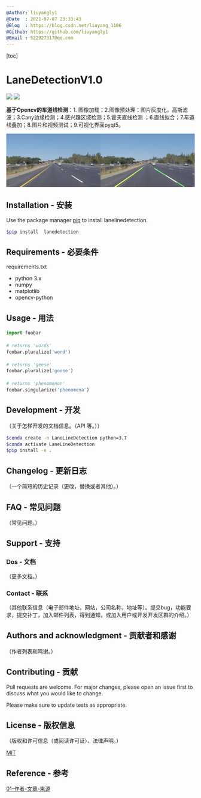 ```yaml
---
@Author: liuyangly1
@Date  : 2021-07-07 23:33:43
@Blog  : https://blog.csdn.net/liuyang_1106
@Github: https://github.com/liuyangly1
@Email : 522927317@qq.com
---
```


[toc]

# LaneDetectionV1.0

[<img src="https://img.shields.io/badge/Github-%E8%AF%B7%E7%82%B9%E4%B8%AAStar%EF%BC%8C%E6%84%9F%E8%B0%A2%EF%BC%81-red" />](https://github.com/liuyangly1) [<img src="https://img.shields.io/badge/CSDN-%E8%AF%B7%E7%82%B9%E4%B8%80%E4%B8%AA%E5%85%B3%E6%B3%A8%EF%BC%8C%E6%84%9F%E8%B0%A2%EF%BC%81-brightgreen" />](https://blog.csdn.net/liuyang_1106)

**基于Opencv的车道线检测**：1. 图像加载；2.图像预处理：图片灰度化，高斯滤波；3.Cany边缘检测；4.感兴趣区域检测；5.霍夫直线检测 ；6.直线拟合；7.车道线叠加；8.图片和视频测试；9.可视化界面pyqt5。

![](Assets/1_out.jpg)



## Installation - 安装

Use the package manager [pip](https://pip.pypa.io/en/stable/) to install lanelinedetection.

```bash
$pip install  lanedetection
```

## Requirements - 必要条件

requirements.txt

- python 3.x
- numpy
- matplotlib
- opencv-python

## Usage - 用法

```python
import foobar

# returns 'words'
foobar.pluralize('word')

# returns 'geese'
foobar.pluralize('goose')

# returns 'phenomenon'
foobar.singularize('phenomena')
```

## Development - 开发

（关于怎样开发的文档信息。（API 等。））

```bash
$conda create -n LaneLineDetection python=3.7
$conda activate LaneLineDetection 
$pip install -e .
```



## Changelog - 更新日志

（一个简短的历史记录（更改，替换或者其他）。）

## FAQ - 常见问题

（常见问题。）

## Support - 支持

### Dos - 文档

（更多文档。）

### Contact - 联系

（其他联系信息（电子邮件地址，网站，公司名称，地址等）。提交bug，功能要求，提交补丁，加入邮件列表，得到通知，或加入用户或开发开发区群的介绍。）

## Authors and acknowledgment - 贡献者和感谢

（作者列表和鸣谢。）

## Contributing - 贡献

Pull requests are welcome. For major changes, please open an issue first to discuss what you would like to change.

Please make sure to update tests as appropriate.

## License - 版权信息

（版权和许可信息（或阅读许可证）、法律声明。）

[MIT](https://choosealicense.com/licenses/mit/)

## Reference - 参考

[01-作者-文章-来源](地址)
